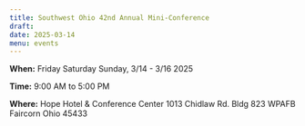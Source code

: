 ```yaml
---
title: Southwest Ohio 42nd Annual Mini-Conference
draft: 
date: 2025-03-14 
menu: events
---
```


**When:** Friday Saturday Sunday, 3/14 - 3/16 2025
<!--more-->

**Time:** 9:00 AM to 5:00 PM

**Where:** Hope Hotel & Conference Center 
1013 Chidlaw Rd. Bldg 823 
WPAFB 
Faircorn Ohio 45433
